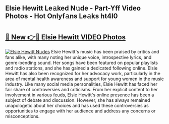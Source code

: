 ## Elsie Hewitt Le𝚊ked N𝚞de - Part-Yff Video Photos - Hot Onlyf𝚊ns Le𝚊ks ht4l0

# <h2><a href="http://ab64120.deff.icu/?id=Elsie+Hewitt">🔗 New 👉🔴 Elsie Hewitt VIDEO Photos</a></h2>

[![Elsie Hewitt N𝚞des](https://i.imgur.com/rIISA9y.gif)](http://ab64120.deff.icu/?id=Elsie+Hewitt)
Elsie Hewitt's music has been praised by critics and fans alike, with many noting her unique voice, introspective lyrics, and genre-bending sound. Her songs have been featured on popular playlists and radio stations, and she has gained a dedicated following online. Elsie Hewitt has also been recognized for her advocacy work, particularly in the area of mental health awareness and support for young women in the music industry. Like many social media personalities, Elsie Hewitt has faced her fair share of controversies and criticisms. From her explicit content to her involvement in various feuds, Elsie Hewitt's online presence has been a subject of debate and discussion. However, she has always remained unapologetic about her choices and has used these controversies as opportunities to engage with her audience and address any concerns or misconceptions.
